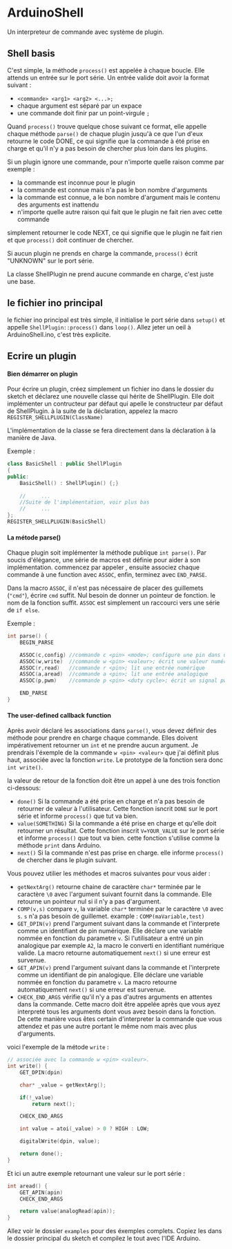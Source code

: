 # ArduinoShell

Un interpreteur de commande avec système de plugin.

## Shell basis
C'est simple, la méthode `process()` est appelée à chaque boucle. Elle attends un entrée sur le port série. Un entrée valide doit avoir la format suivant :
 * `<commande> <arg1> <arg2> <...>;`
 * chaque argument est séparé par un expace
 * une commande doit finir par un point-virgule `;`

Quand `process()` trouve quelque chose suivant ce format, elle appelle chaque méthode `parse()` de chaque plugin jusqu'à ce que l'un d'eux retourne le code DONE, ce qui signifie que la commande à été prise en charge et qu'il n'y a pas besoin de chercher plus loin dans les plugins.

Si un plugin ignore une commande, pour n'importe quelle raison comme par exemple :
 * la commande est inconnue pour le plugin
 * la commande est connue mais n'a pas le bon nombre d'arguments
 * la commande est connue, a le bon nombre d'argument mais le contenu des arguments est inattendu
 * n'importe quelle autre raison qui fait que le plugin ne fait rien avec cette commande

simplement retourner le code NEXT, ce qui signifie que le plugin ne fait rien et que `process()` doit continuer de chercher.

Si aucun plugin ne prends en charge la commande, `process()` écrit "UNKNOWN" sur le port série.

La classe ShellPlugin ne prend aucune commande en charge, c'est juste une base.

## le fichier ino principal
le fichier ino principal est très simple, il initialise le port série dans `setup()` et appelle `ShellPlugin::process()` dans `loop()`. Allez jeter un oeil à ArduinoShell.ino, c'est très explicite. 

## Ecrire un plugin

#### Bien démarrer on plugin
Pour écrire un plugin, créez simplement un fichier ino dans le dossier du sketch et déclarez une nouvelle classe qui hérite de ShellPlugin. Elle doit implémenter un contructeur par défaut qui apelle le constructeur par défaut de ShellPlugin. à la suite de la déclaration, appelez la macro `REGISTER_SHELLPLUGIN(ClassName)`

L'implémentation de la classe se fera directement dans la déclaration à la manière de Java.

Exemple : 
```cpp
class BasicShell : public ShellPlugin
{
public:
    BasicShell() : ShellPlugin() {;}
    
    //     ...
    //Suite de l'implémentation, voir plus bas
    //     ...
};
REGISTER_SHELLPLUGIN(BasicShell)
```

#### La métode parse()
Chaque plugin soit implémenter la méthode publique `int parse()`. Par soucis d'élégance, une série de macros est définie pour aider à son implémentation. commencez par appeler , ensuite associez chaque commande à une function avec `ASSOC`, enfin, terminez avec `END_PARSE`.

Dans la macro `ASSOC`, il n'est pas nécessaire de placer des guillemets (`"cmd"`), écrire `cmd` suffit. Nul besoin de donner un pointeur de fonction. le nom de la fonction suffit.
`ASSOC` est simplement un raccourci vers une série de `if else`.

Exemple :
```cpp
int parse() {
    BEGIN_PARSE

    ASSOC(c,config) //commande c <pin> <mode>; configure une pin dans un mode ("DI" pour digital input, etc...)
    ASSOC(w,write)  //commande w <pin> <valeur>; écrit une valeur numérique sur une pine
    ASSOC(r,read)   //commande r <pin>; lit une entrée numérique
    ASSOC(a,aread)  //commande a <pin>; lit une entrée analogique
    ASSOC(p,pwm)    //commande p <pin> <duty cycle>; écrit un signal pwm

    END_PARSE
}
```

#### The user-defined callback function
Après avoir déclaré les associations dans `parse()`, vous devez définir des méthode pour prendre en charge chaque commande. Elles doivent impérativement retourner un `int` et ne prendre aucun argument. Je prendrais l'éxemple de la commande `w <pin> <valeur>` que j'ai définit plus haut, associée avec la fonction `write`. Le prototype de la fonction sera donc `int write()`.

la valeur de retour de la fonction doit être un appel à une des trois fonction ci-dessous:
* `done()` Si la commande a été prise en charge et n'a pas besoin de retourner de valeur à l'utilisateur. Cette fonction isncrit `DONE` sur le port série et informe `process()` que tut va bien.
* `value(SOMETHING)` Si la commande a été prise en charge et qu'elle doit retourner un résultat. Cette fonction inscrit `V=YOUR_VALUE` sur le port série et informe `process()` que tout va bien. cette fonction s'utilise comme la méthode `print` dans Arduino.
* `next()` Si la commande n'est pas prise en charge. elle informe `process()` de chercher dans le plugin suivant.

Vous pouvez utilier les méthodes et macros suivantes pour vous aider :
* `getNextArg()` retourne chaine de caractère `char*` terminée par le caractère `\0` avec l'argument suivant fournit dans la commande. Elle retourne un pointeur nul si il n'y a pas d'argument.
* `COMP(v,s)` compare `v`, la variable `char*` terminée par le caractère `\0` avec `s`. `s` n'a pas besoin de guillemet. example : `COMP(maVariable,test)`
* `GET_DPIN(v)` prend l'argument suivant dans la commande et l'interprete comme un identifiant de pin numérique. Elle déclare une variable nommée en fonction du parametre `v`. Si l'utilisateur a entré un pin analogique par exemple `A2`, la macro le converti en identifiant numérique valide. La macro retourne automatiquement `next()` si une erreur est survenue.
* `GET_APIN(v)` prend l'argument suivant dans la commande et l'interprete comme un identifiant de pin analogique. Elle déclare une variable nommée en fonction du parametre `v`. La macro retourne automatiquement `next()` si une erreur est survenue.
* `CHECK_END_ARGS` vérifie qu'il n'y a pas d'autres arguments en attentes dans la commande. Cette macro doit être appelée après que vous ayez interpreté tous les arguments dont vous avez besoin dans la fonction. De cette manière vous êtes certain d'interpreter la commande que vous attendez et pas une autre portant le même nom mais avec plus d'arguments.

voici l'exemple de la métode `write` :
```cpp
// associée avec la commande w <pin> <valeur>.
int write() {
    GET_DPIN(dpin)

    char* _value = getNextArg();

    if(!_value)
        return next();

    CHECK_END_ARGS

    int value = atoi(_value) > 0 ? HIGH : LOW;

    digitalWrite(dpin, value);

    return done();
}
```

Et ici un autre exemple retournant une valeur sur le port série :
```cpp
int aread() {
    GET_APIN(apin)
    CHECK_END_ARGS

    return value(analogRead(apin));
}
```

Allez voir le dossier `examples` pour des éxemples complets. Copiez les dans le dossier principal du sketch et compilez le tout avec l'IDE Arduino.